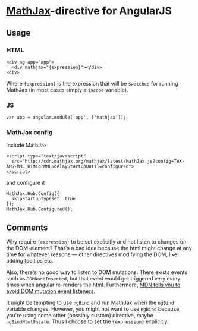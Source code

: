 # [MathJax](http://www.mathjax.org/)-directive for AngularJS


## Usage


### HTML

```
<div ng-app="app">
  <div mathjax="{expression}"></div>
<div>
```

Where `{expression}` is the expression that will be `$watched` for running
MathJax (in most cases simply a `$scope` variable).


### JS

```
var app = angular.module('app', ['mathjax']);
```


### MathJax config

Include MathJax

```
<script type="text/javascript"
  src="http://cdn.mathjax.org/mathjax/latest/MathJax.js?config=TeX-AMS-MML_HTMLorMML&delayStartupUntil=configured">
</script>
```

and configure it

```
MathJax.Hub.Config({
  skipStartupTypeset: true
});
MathJax.Hub.Configured();
```


## Comments

Why require `{expression}` to be set explicitly and not listen to changes on
the DOM-element? That's a bad idea because the html might change at any time
for whatever reasone — other directives modifying the DOM, like adding tooltips
etc.

Also, there's no good way to listen to DOM mutations. There exists events such
as `DOMNodeInserted`, but that event would get triggered very many times when
angular re-renders the html. Furthermore,
[MDN tells you to avoid DOM mutation event listeners](https://developer.mozilla.org/en-US/docs/Extensions/Performance_best_practices_in_extensions#Avoid_DOM_mutation_event_listeners).

It might be tempting to use `ngBind` and run MathJax when the `ngBind`
variable changes. However, you might not want to use `ngBind` because you're
using some other (possibly custom) directive, maybe `ngBindHtmlUnsafe`. Thus I
choose to set the `{expression}` explicitly.
